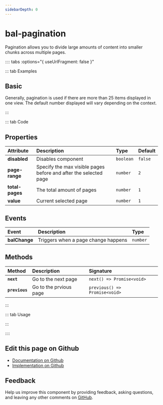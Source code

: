 ```yaml
---
sidebarDepth: 0
---
```


# bal-pagination


<!-- START: human documentation top -->

Pagination allows you to divide large amounts of content into smaller chunks across multiple pages.

<!-- END: human documentation top -->

:::: tabs :options="{ useUrlFragment: false }"

::: tab Examples

## Basic

Generally, pagination is used if there are more than 25 items displayed in one view.  The default number displayed will vary depending on the context.

<ClientOnly><docs-demo-bal-pagination-79></docs-demo-bal-pagination-79></ClientOnly>


:::

::: tab Code

## Properties


| Attribute       | Description                                                      | Type      | Default |
| :-------------- | :--------------------------------------------------------------- | :-------- | :------ |
| **disabled**    | Disables component                                               | `boolean` | `false` |
| **page-range**  | Specify the max visible pages before and after the selected page | `number`  | `2`     |
| **total-pages** | The total amount of pages                                        | `number`  | `1`     |
| **value**       | Current selected page                                            | `number`  | `1`     |

## Events


| Event         | Description                         | Type     |
| :------------ | :---------------------------------- | :------- |
| **balChange** | Triggers when a page change happens | `number` |

## Methods


| Method         | Description            | Signature                     |
| :------------- | :--------------------- | :---------------------------- |
| **`next`**     | Go to the next page    | `next() => Promise<void>`     |
| **`previous`** | Go to the prvious page | `previous() => Promise<void>` |


:::

::: tab Usage

<!-- START: human documentation usage -->

<!-- END: human documentation usage -->

:::


::::

## Edit this page on Github

* [Documentation on Github](https://github.com/baloise/design-system/blob/master/docs/src/components/components/bal-pagination.md)
* [Implementation on Github](https://github.com/baloise/design-system/blob/master/packages/components/src/components/bal-pagination)

## Feedback

Help us improve this component by providing feedback, asking questions, and leaving any other comments on [GitHub](https://github.com/baloise/design-system/issues/new).

